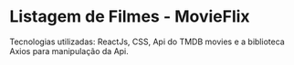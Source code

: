 # Listagem de Filmes - MovieFlix

Tecnologias utilizadas: ReactJs, CSS, Api do TMDB movies e a biblioteca Axios para manipulação da Api.
